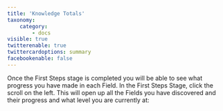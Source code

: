 ```yaml
---
title: 'Knowledge Totals'
taxonomy:
    category:
        - docs
visible: true
twitterenable: true
twittercardoptions: summary
facebookenable: false
---
```


Once the First Steps stage is completed you will be able to see what progress you have made in each Field. In the First Steps Stage, click the scroll on the left. This will open up all the Fields you have discovered and their progress and what level you are currently at:


